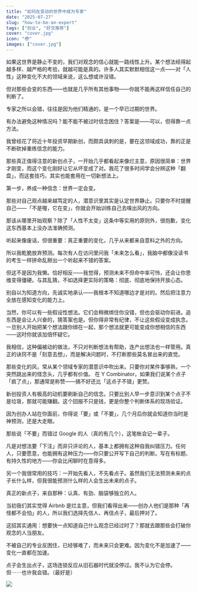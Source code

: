 ```yaml
---
title: "如何在变动的世界中成为专家"
date: "2025-07-27"
slug: "how-to-be-an-expert"
tags: ["创业", "好文推荐"]
cover: "cover.jpg"
icon: "😎"
images: ["cover.jpg"]
---
```

如果这世界是静止不变的，我们对观念的信心就能一路线性上升。某个想法经得起越多样、越严格的考验，就越可能是真的。许多人其实默默相信这一点——对「人性」这种变化不大的领域来说，这么想或许没错。



但对那些会变的东西——也就是几乎所有其他事物——你就不能再这样信任自己的判断了。



专家之所以会错，往往是因为他们精通的，是一个早已过期的世界。



有办法避免这种情况吗？能不能不被过时信念困住？答案是——可以，但得靠一点方法。



我曾经花了将近十年投资早期新创，而颇具讽刺的是，要在这领域成功，靠的正是不断砍掉重练信念的能力。



那些真正值得注意的新创点子，一开始几乎都看起来像烂主意，原因很简单：世界才刚变，而这个变化刚好让它从坏变成了对。我花了很多时间学会分辨这种「翻盘」，而这套技巧，其实也能套用在一切新想法上。



第一步，养成一种信念：世界一定会变。



那些对自己观点越来越笃定的人，潜意识里其实是认定世界静止。只要你不时提醒自己——「不是喔，它在变」，你就会开始训练自己去嗅出风的方向。



那该从哪里开始观察？除了「人性不太变」这条中等实用的原则外，很抱歉，变化这东西基本上没办法准确预测。



听起来像废话，但很重要：真正重要的变化，几乎从来都来自意料之外的方向。



所以我乾脆放弃预测。每次有人在访问里问我「未来怎么看」，我脑中都像没读书的考生一样拼命乱掰出一个听起来不错的答案。



但这不是因为我懒。恰好相反——我觉得，预测未来不但命中率可怜，还会让你思维变得僵硬。与其乱猜，不如选择更实际的策略：彻底、彻底地保持开放心态。



别自以为知道方向，先诚实地承认——我根本不知道哪边才是对的。然后把注意力全放在感知变化的能力上。



当然，你可以有一些假设性想法。它们会稍微绑住你没错，但也会驱动你前进。追东西是会让人兴奋的，猜答案也是。但你得非常有纪律，不让这些假设变成执念。
一旦别人开始把某个想法跟你绑在一起，那个想法就更可能变成你想相信的东西——这时你就该加倍怀疑它。



我相信，这种偏被动的做法，不只对判断想法有帮助，连产出想法也一样管用。真正的诀窍不是「刻意去想」，而是解决问题时，不打断那些莫名冒出来的直觉。



那些变化的风，常从某个领域专家的潜意识中吹出来。只要你对某件事够熟，一个突然跳出来的怪念头，几乎都有价值。
在 Y Combinator，如果我们说某个点子「疯了点」，那通常是称赞——搞不好还比「这点子不错」更赞。



新创投资人有极高的动机要刷新自己的信念。只要比别人早一步意识到某个点子不是垃圾，那就可能赚翻。这个回报不只是钱，更是你整个判断体系的现场验证。



因为创办人站在你面前，你得说「要」或「不要」，几个月后你就会知道你当时是神预测，还是大走眼。



那些说「不要」而错过 Google 的人（真的有几个），这笔帐会记一辈子。



凡是对想法要「下注」而非只评论的人，基本上都拥有这种自我纠错压力。任何人，只要愿意，也能拥有这种压力——你只要公开写下自己的判断。写在有标题、有持久性的地方——你会比闲聊时在意得多。



另一个我很常用的技巧：一开始先看人，不先看点子。虽然我们无法预测未来的点子长什么样，但我很能预测什么样的人会生出未来的点子。



真正的新点子，来自那种：认真、有劲、脑袋够独立的人。



当初我们其实觉得 Airbnb 是烂主意，但我们看得出来——创办人他们是那种「再怪都不会怕」的人，所以我们选择先信人、再信点子，最后押对了。



这招其实通用：想要快一点知道自己什么观念已经过时了？那就去跟那些会打破你观念的人当朋友。



不被自己的专业反困住，已经够难了，而未来只会更难。因为变化不是加速了——变化一直都在加速。



点子会生出点子，这场连锁反应从旧石器时代就没停过。我不认为它会停。
但⋯⋯也许我会错。（最好是）




![](https://prod-files-secure.s3.us-west-2.amazonaws.com/112d0858-5090-4d34-a606-b75eb8d65fd2/46476355-9cf3-4e99-9b7a-3531bc426380/1000202064.png?X-Amz-Algorithm=AWS4-HMAC-SHA256&X-Amz-Content-Sha256=UNSIGNED-PAYLOAD&X-Amz-Credential=ASIAZI2LB466VJE326IJ%2F20251004%2Fus-west-2%2Fs3%2Faws4_request&X-Amz-Date=20251004T112413Z&X-Amz-Expires=3600&X-Amz-Security-Token=IQoJb3JpZ2luX2VjEML%2F%2F%2F%2F%2F%2F%2F%2F%2F%2FwEaCXVzLXdlc3QtMiJHMEUCIEMksfrf8mn%2FFOmXoJ5wHhkRYwX4QYe3664gy7oyt4fQAiEAkA5SKsgCdZ%2FD6GthEtY8lo0nlvAc%2F3hglUp4%2BmzvlvAq%2FwMIWxAAGgw2Mzc0MjMxODM4MDUiDAPsFPRUrEvMa%2FHjUCrcA0aFUkQMgDMVkrzKSrwCXkAdplCbjfQd6cS7Tz0bOSZpc8wAbiaXnjh72Pn3zd%2Fk07uv1QLBrGjMCIseZSJfGepaAO2uCCdoE0U7RsKy5hTRuAHtpRKbpi5c%2FuYE6Kz7XRx7wix6ruKt2oduuR5zi3eBniRGndKvttZlIvn2ZbbaR556LrBFq%2B2aOSyj2alS%2F5I1jR6qPA%2FxJ%2FSys9wxeTdcJS1nwMj3qITg%2BmOkT0NNu42ATluUvgD99D6dIO6mThANNXaBsWtbs9QyPz9z5wZvJEmbr3BaX71LqENtx2%2FGQToIZzwhsJ6bcwI7rtDvinopIG2jEp9Thmox4KVFAn3qYawSGUwc2xPvUzTFBso%2BeaaWLrYP9t92yeWd3lUnBGJrLAipQjdF2H91Fpgh5XetgyaLo72mkEHm3ZzJSjFWJ1tbMZmwMdV0vHEHuyYHCK%2Bmsxd7FHna%2FHD635%2FCpbZTPi%2F09cHb8SEXgwsULCpsYyT%2BiXoqntz8gOIrU3pM9IwMn5KQFc%2FdpjwIhN4OwdkrLlI%2BxPwpqVHdxm%2BMyHpRznKaLeonh47fSJHmS5YIlEaHjjAZ4MG19dcgW5gPvrkiI1vcdXq0hBMP6Gky1%2FT62fC2R0c%2F%2BTvGq%2BBLMKjhg8cGOqUBoLsKfb%2BA%2Bh2jc1a7VCLx3YN6WUhaew3vrrRmpuo8JJBrElGVtykw6lwUqvuSY5oF3VSks7B99cUjd8Myra2GEi6XLUcKZ1WW%2F2TC7j6fb8B%2F5u%2F%2B1hCQjTW0Q7c4NV%2BPKoU9DTxQ4xMivui9wosAWf%2F5eZCT2CCJN2Q7wkKCBXDfMJwPpU3AU4Tsd2onr6fVISm6ErgnYP6ElhH5ZK0XCGhhkCW0&X-Amz-Signature=93e9ebe210883014970379c2f651d6c59f4419daca6f02da3c398047bec9f374&X-Amz-SignedHeaders=host&x-amz-checksum-mode=ENABLED&x-id=GetObject)

